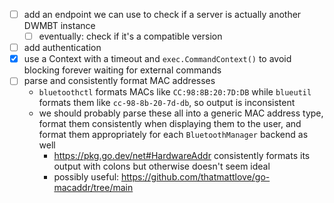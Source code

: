 
- [ ] add an endpoint we can use to check if a server is actually another DWMBT instance 
  - [ ] eventually: check if it's a compatible version
- [ ] add authentication
- [x] use a Context with a timeout and `exec.CommandContext()` to avoid blocking forever waiting for external commands
- [ ] parse and consistently format MAC addresses
  - `bluetoothctl` formats MACs like `CC:98:8B:20:7D:DB` while `blueutil` formats them like `cc-98-8b-20-7d-db`, so output is inconsistent
  - we should probably parse these all into a generic MAC address type, format them consistently when displaying them to the user, and format them appropriately for each `BluetoothManager` backend as well
    - https://pkg.go.dev/net#HardwareAddr consistently formats its output with colons but otherwise doesn't seem ideal
    - possibly useful: https://github.com/thatmattlove/go-macaddr/tree/main
